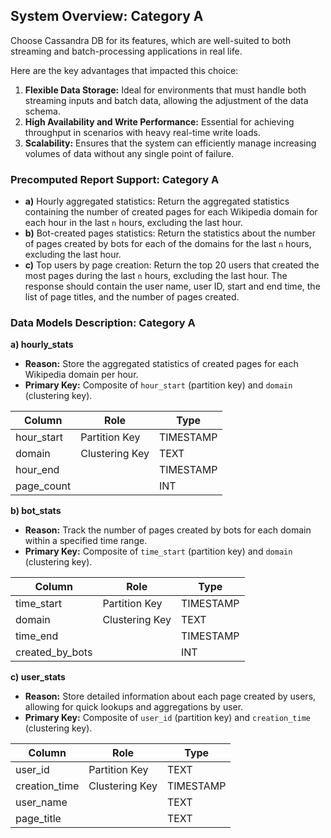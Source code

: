 ## System Overview: Category A

Choose Cassandra DB for its features, which are well-suited to both streaming and batch-processing applications in real life.

Here are the key advantages that impacted this choice:

1. **Flexible Data Storage:** Ideal for environments that must handle both streaming inputs and batch data, allowing the adjustment of the data schema.
2. **High Availability and Write Performance:** Essential for achieving throughput in scenarios with heavy real-time write loads.
3. **Scalability:** Ensures that the system can efficiently manage increasing volumes of data without any single point of failure.

### Precomputed Report Support: Category A

- **a)** Hourly aggregated statistics: Return the aggregated statistics containing the number of created pages for each Wikipedia domain for each hour in the last `n` hours, excluding the last hour.
- **b)** Bot-created pages statistics: Return the statistics about the number of pages created by bots for each of the domains for the last `n` hours, excluding the last hour.
- **c)** Top users by page creation: Return the top 20 users that created the most pages during the last `n` hours, excluding the last hour. The response should contain the user name, user ID, start and end time, the list of page titles, and the number of pages created.

### Data Models Description: Category A

**a) hourly_stats**
- **Reason:** Store the aggregated statistics of created pages for each Wikipedia domain per hour.
- **Primary Key:** Composite of `hour_start` (partition key) and `domain` (clustering key).

| Column      | Role              | Type      |
|-------------|-------------------|-----------|
| hour_start  | Partition Key     | TIMESTAMP |
| domain      | Clustering Key    | TEXT      |
| hour_end    |                   | TIMESTAMP |
| page_count  |                   | INT       |

**b) bot_stats**
- **Reason:** Track the number of pages created by bots for each domain within a specified time range.
- **Primary Key:** Composite of `time_start` (partition key) and `domain` (clustering key).

| Column         | Role              | Type      |
|----------------|-------------------|-----------|
| time_start     | Partition Key     | TIMESTAMP |
| domain         | Clustering Key    | TEXT      |
| time_end       |                   | TIMESTAMP |
| created_by_bots|                   | INT       |

**c) user_stats**
- **Reason:** Store detailed information about each page created by users, allowing for quick lookups and aggregations by user.
- **Primary Key:** Composite of `user_id` (partition key) and `creation_time` (clustering key).

| Column        | Role              | Type      |
|---------------|-------------------|-----------|
| user_id       | Partition Key     | TEXT      |
| creation_time | Clustering Key    | TIMESTAMP |
| user_name     |                   | TEXT      |
| page_title    |                   | TEXT      |
